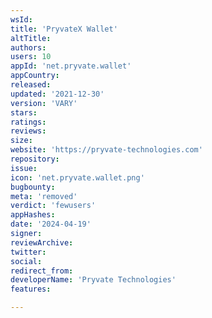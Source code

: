 ```yaml
---
wsId: 
title: 'PryvateX Wallet'
altTitle: 
authors: 
users: 10
appId: 'net.pryvate.wallet'
appCountry: 
released: 
updated: '2021-12-30'
version: 'VARY'
stars: 
ratings: 
reviews: 
size: 
website: 'https://pryvate-technologies.com'
repository: 
issue: 
icon: 'net.pryvate.wallet.png'
bugbounty: 
meta: 'removed'
verdict: 'fewusers'
appHashes: 
date: '2024-04-19'
signer: 
reviewArchive: 
twitter: 
social: 
redirect_from: 
developerName: 'Pryvate Technologies'
features: 

---
```


